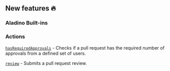 ## New features :fire:

### Aladino Built-ins

### Actions

[`hasRequiredApprovals`](/guides/built-ins#hasrequiredapprovals) - Checks if a pull request has the required number of approvals from a defined set of users.

[`review`](/guides/built-ins#review) - Submits a pull request review.
